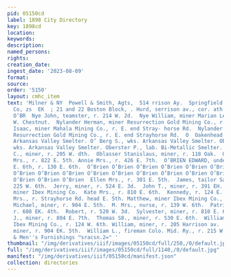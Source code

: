 ```yaml
---
pid: 05150cd
label: 1898 City Directory
key: 1898cd
location: 
keywords: 
description: 
named_persons: 
rights: 
creation_date: 
ingest_date: '2023-08-09'
format: 
source: 
order: '5150'
layout: cmhc_item
text: 'Milner & NY  Powell & Smith, Agts,  514 rrison Ay.  Springfield F, & M, Insurance
  Co, zs  EK  ; 21 and 22 Boston Block, . Hurd, serrison av., cor. ath st. FIT@ Insurance  216
  O’BR  Nye John, teamster, r. 214 W. 2d.  Nye William, miner Marian Lease, r. 112
  W. Chestnut.  Nylander Herman, miner Resurrection Gold Mining Co., r. 414 K. 14th.  Nylander
  Isaac, miner Mahala Mining Co., r. E. end Stray- horse Rd.  Nylander William, miner
  Resurrection Gold Mining Co., r. E. end Strayhorse Rd.  O  Oakenhead Alex., wks.
  Arkansas Valley Smelter. O’ Berg S., wks. Arkansas Valley Smelter. Oberman Tony,
  wks. Arkansas Valley Smelter. Oberster P., lab. Bi-Metallic Smelter.  Obey Oliver
  C., miner, r. 205 W. dth.  Oblasser Stanislaus, miner, r. 118 Oak.  O’Brien O’Brien  Annie
  Mrs., r. 822 E. 5th. Annie Mrs., r. 426 E. 7th.  O’BRIEN EDWARD, undertaker, 132
  E. 6th, r. 130 E. 6th.  O’Brien O’Brien O’Brien O’Brien O’Brien O’Brien O’Brien
  O’Brien O’Brien O’Brien O’Brien O’Brien O’Brien O’Brien O’Brien O’Brien O’Brien
  O’Brien O’Brien O’Brien  Ellen Mrs., r. 301 E. 5th.  James, tailor Sam Flaks, r.
  225 W. 6th.  Jerry, miner, r. 524 E. 3d.  John T., miner, r. 391 EH. 2d.  J. EK.,
  miner Ibex Mining Co.  Kate Mrs., r. 810 E. 6th.  Kennedy, r. 124 E. 11th.  Mary
  Mrs., r. Strayhorse Rd. head E. 5th. Matthew, miner Ibex Mining Co., r. 904 E. 5th.
  Michael, miner, r. 904 E. 5th.  M. Mrs., nurse, r. 139 W. 6th.  Patrick H., miner,
  r. 608 EK. 4th.  Robert, r. 520 W. 3d.  Sylvester, miner, r. 810 E. 6th.  Thomas
  J., miner, r. 804 E. 7th.  Thomas S8., miner, r. 530 E. 6th.  William, shift boss
  Ibex Mining Co., r. 124 W. 6th. William, miner, r. 205 Harrison av.  William J.,
  miner, r. 904 EK. 5th.  William L., fireman Colo. Mid. Ry., r. 215 W. 7th.  Clothing
  & Men''s Furnishings ™sracsn.2=" '
thumbnail: "/img/derivatives/iiif/images/05150cd/full/250,/0/default.jpg"
full: "/img/derivatives/iiif/images/05150cd/full/1140,/0/default.jpg"
manifest: "/img/derivatives/iiif/05150cd/manifest.json"
collection: directories
---
```

